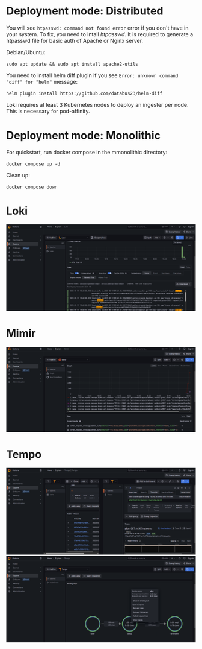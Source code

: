 
# Deployment mode: Distributed
You will see `htpasswd: command not found error` error if you don't have in your system. To fix, you need to intall *htpasswd*. It is required to generate a htpasswd file for basic auth of Apache or Nginx server.

Debian/Ubuntu:
```
sudo apt update && sudo apt install apache2-utils
```

You need to install helm diff plugin if you see `Error: unknown command "diff" for "helm"` message:
```
helm plugin install https://github.com/databus23/helm-diff
```

Loki requires at least 3 Kubernetes nodes to deploy an ingester per node. This is necessary for pod-affinity.

# Deployment mode: Monolithic
For quickstart, run docker compose in the mmonolithic directory:
```
docker compose up -d
```

Clean up:
```
docker compose down
```

# Loki
![grafana-loki-log-explore](../../images/grafana/loki-log-explore.png)

# Mimir
![grafana-mimir-metric-explore](../../images/grafana/mimir-metric-explore.png)

# Tempo
![grafana-tempo-trace-explore](../../images/grafana/tempo-trace-explore.png)
![grafana-tempo-service-map](../../images/grafana/tempo-service-map.png)

